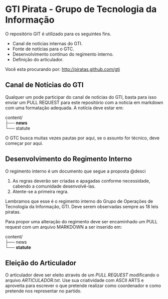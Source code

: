 # GTI Pirata - Grupo de Tecnologia da Informação

O repositório GIT é utilizado para os seguintes fins.

* Canal de notícias internas do GTI.
* Fonte de notícias para o GTC.
* Desenvolvimento contínuo do regimento interno.
* Definição do articulador.

Você esta procurando por: http://piratas.github.com/gti

## Canal de Notícias do GTI

Qualquer um pode participar do canal de notícias do GTI, basta para isso enviar um PULL REQUEST para este repositório com a notícia em markdown com uma formatação adequada. A notícia deve estar em:

content/    
├── **news**    
└── statute    

O GTC busca muitas vezes pautas por aqui, se o assunto for técnico, deve começar por aqui.

## Desenvolvimento do Regimento Interno

O regimento interno é um documento que segue a proposta @desci

1. As regras deverão ser criadas e apagadas conforme necessidade, cabendo a comunidade desenvolvê-las.
2. Atente-se a primeira regra.

Lembramos que esse é o regimento interno do Grupo de Operações de Tecnologia da Informação, GTI. Deve serem observadas sempre as 18 leis piratas.

Para propor uma alteração do regimento deve ser encaminhado um PULL request com um arquivo MARKDOWN a ser inserido em:

content/    
├── news    
└── **statute**    

## Eleição do Articulador

O articulador deve ser eleito através de um _PULL REQUEST_ modificando o arquivo _ARTICULADOR.txt_. Use sua criatividade com ASCII ARTS e aproveita para escrever o que pretende realizar como coordenador e como pretende nos representar no partido.
